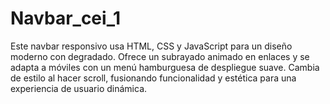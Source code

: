 # Navbar_cei_1
Este navbar responsivo usa HTML, CSS y JavaScript para un diseño moderno con degradado. Ofrece un subrayado animado en enlaces y se adapta a móviles con un menú hamburguesa de despliegue suave. Cambia de estilo al hacer scroll, fusionando funcionalidad y estética para una experiencia de usuario dinámica.
